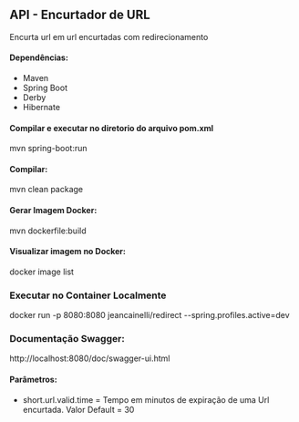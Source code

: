 ## API - Encurtador de URL
Encurta url em url encurtadas com redirecionamento

#### Dependências:
* Maven
* Spring Boot
* Derby 
* Hibernate

#### Compilar e executar no diretorio do arquivo pom.xml
mvn spring-boot:run

#### Compilar: 
mvn clean package	

#### Gerar Imagem Docker:
mvn dockerfile:build

#### Visualizar imagem no Docker:
docker image list

### Executar no Container Localmente
docker run -p 8080:8080 jeancainelli/redirect --spring.profiles.active=dev

### Documentação Swagger:
http://localhost:8080/doc/swagger-ui.html

#### Parâmetros:
* short.url.valid.time = Tempo em minutos de expiração de uma Url encurtada. Valor Default = 30